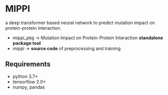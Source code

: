 # MIPPI

a deep transformer based neural network to predict mutation impact on protein-protein interaction.

* mippi_pkg -> Mutation Impact on Protein-Protein Interaction **standalone package tool**
* mippi -> **source code** of preprocessing and training


## Requirements
* python 3.7+
* tensorflow 2.0+
* numpy, pandas
